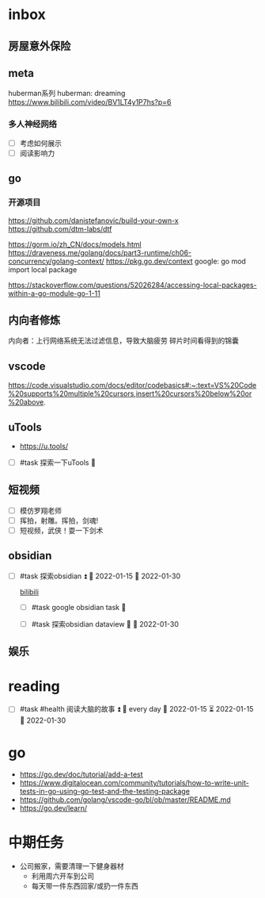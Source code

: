 # inbox

## 房屋意外保险

## meta
huberman系列
huberman: dreaming
https://www.bilibili.com/video/BV1LT4y1P7hs?p=6

###  多人神经网络
- [ ] 考虑如何展示
- [ ] 阅读影响力

## go
### 开源项目
https://github.com/danistefanovic/build-your-own-x
https://github.com/dtm-labs/dtf

https://gorm.io/zh_CN/docs/models.html
https://draveness.me/golang/docs/part3-runtime/ch06-concurrency/golang-context/
https://pkg.go.dev/context
google:
go mod import local package

https://stackoverflow.com/questions/52026284/accessing-local-packages-within-a-go-module-go-1-11

## 内向者修炼
内向者：上行网络系统无法过滤信息，导致大脑疲劳
碎片时间看得到的锦囊

## vscode 
https://code.visualstudio.com/docs/editor/codebasics#:~:text=VS%20Code%20supports%20multiple%20cursors,insert%20cursors%20below%20or%20above.

## uTools
- https://u.tools/
- [ ] #task 探索一下uTools 🔼

## 短视频
- [ ] 模仿罗翔老师
- [ ] 挥拍，射雕。挥拍，剑魂!
- [ ] 短视频，武侠！耍一下剑术

## obsidian

- [ ] #task 探索obsidian ⏫ 🛫 2022-01-15 📅 2022-01-30

	[bilibili](https://www.bilibili.com/video/BV18a411r7mt?from=search&seid=16609278241088927248&spm_id_from=333.337.0.0)
	- [ ] #task google obsidian task 🔼
	
	- [ ] #task 探索obsidian dataview 🔼 📅 2022-01-30
	[](https://www.youtube.com/watch?v=sEgzrRNkgsE)

## 娱乐

# reading

- [ ] #task #health 阅读大脑的故事 ⏫ 🔁 every day 🛫 2022-01-15 ⏳ 2022-01-15 📅 2022-01-30

# go
- https://go.dev/doc/tutorial/add-a-test
- https://www.digitalocean.com/community/tutorials/how-to-write-unit-tests-in-go-using-go-test-and-the-testing-package
- https://github.com/golang/vscode-go/bl/ob/master/README.md
- https://go.dev/learn/

# 中期任务

- 公司搬家，需要清理一下健身器材
	- 利用周六开车到公司
	- 每天带一件东西回家/或扔一件东西